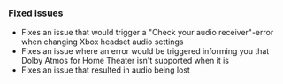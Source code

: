 ### Fixed issues
- Fixes an issue that would trigger a "Check your audio receiver"-error when changing Xbox headset audio settings
- Fixes an issue where an error would be triggered informing you that Dolby Atmos for Home Theater isn't supported when it is
- Fixes an issue that resulted in audio being lost